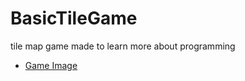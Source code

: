 # BasicTileGame
tile map game made to learn more about programming


* [Game Image](../gameImage.PNG)
